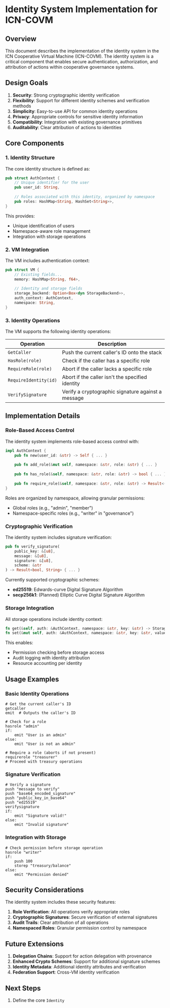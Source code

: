 # Identity System Implementation for ICN-COVM

## Overview

This document describes the implementation of the identity system in the ICN Cooperative Virtual Machine (ICN-COVM). The identity system is a critical component that enables secure authentication, authorization, and attribution of actions within cooperative governance systems.

## Design Goals

1. **Security**: Strong cryptographic identity verification
2. **Flexibility**: Support for different identity schemes and verification methods
3. **Simplicity**: Easy-to-use API for common identity operations
4. **Privacy**: Appropriate controls for sensitive identity information
5. **Compatibility**: Integration with existing governance primitives
6. **Auditability**: Clear attribution of actions to identities

## Core Components

### 1. Identity Structure

The core identity structure is defined as:

```rust
pub struct AuthContext {
    // Unique identifier for the user
    pub user_id: String,
    
    // Roles associated with this identity, organized by namespace
    pub roles: HashMap<String, HashSet<String>>,
}
```

This provides:
- Unique identification of users
- Namespace-aware role management
- Integration with storage operations

### 2. VM Integration

The VM includes authentication context:

```rust
pub struct VM {
    // Existing fields...
    memory: HashMap<String, f64>,
    
    // Identity and storage fields
    storage_backend: Option<Box<dyn StorageBackend>>,
    auth_context: AuthContext,
    namespace: String,
}
```

### 3. Identity Operations

The VM supports the following identity operations:

| Operation | Description |
|-----------|-------------|
| `GetCaller` | Push the current caller's ID onto the stack |
| `HasRole(role)` | Check if the caller has a specific role |
| `RequireRole(role)` | Abort if the caller lacks a specific role |
| `RequireIdentity(id)` | Abort if the caller isn't the specified identity |
| `VerifySignature` | Verify a cryptographic signature against a message |

## Implementation Details

### Role-Based Access Control

The identity system implements role-based access control with:

```rust
impl AuthContext {
    pub fn new(user_id: &str) -> Self { ... }
    
    pub fn add_role(&mut self, namespace: &str, role: &str) { ... }
    
    pub fn has_role(&self, namespace: &str, role: &str) -> bool { ... }
    
    pub fn require_role(&self, namespace: &str, role: &str) -> Result<(), String> { ... }
}
```

Roles are organized by namespace, allowing granular permissions:
- Global roles (e.g., "admin", "member")
- Namespace-specific roles (e.g., "writer" in "governance")

### Cryptographic Verification

The identity system includes signature verification:

```rust
pub fn verify_signature(
    public_key: &[u8], 
    message: &[u8], 
    signature: &[u8], 
    scheme: &str
) -> Result<bool, String> { ... }
```

Currently supported cryptographic schemes:
- **ed25519**: Edwards-curve Digital Signature Algorithm
- **secp256k1**: (Planned) Elliptic Curve Digital Signature Algorithm

### Storage Integration

All storage operations include identity context:

```rust
fn get(&self, auth: &AuthContext, namespace: &str, key: &str) -> StorageResult<Vec<u8>>;
fn set(&mut self, auth: &AuthContext, namespace: &str, key: &str, value: Vec<u8>) -> StorageResult<()>;
```

This enables:
- Permission checking before storage access
- Audit logging with identity attribution
- Resource accounting per identity

## Usage Examples

### Basic Identity Operations

```
# Get the current caller's ID
getcaller
emit  # Outputs the caller's ID

# Check for a role
hasrole "admin"
if:
    emit "User is an admin"
else:
    emit "User is not an admin"

# Require a role (aborts if not present)
requirerole "treasurer"
# Proceed with treasury operations
```

### Signature Verification

```
# Verify a signature
push "message to verify"
push "base64_encoded_signature"
push "public_key_in_base64"
push "ed25519"
verifysignature
if:
    emit "Signature valid!"
else:
    emit "Invalid signature"
```

### Integration with Storage

```
# Check permission before storage operation
hasrole "writer"
if:
    push 100
    storep "treasury/balance"
else:
    emit "Permission denied"
```

## Security Considerations

The identity system includes these security features:

1. **Role Verification**: All operations verify appropriate roles
2. **Cryptographic Signatures**: Secure verification of external signatures
3. **Audit Trails**: Clear attribution of all operations
4. **Namespaced Roles**: Granular permission control by namespace

## Future Extensions

1. **Delegation Chains**: Support for action delegation with provenance
2. **Enhanced Crypto Schemes**: Support for additional signature schemes
3. **Identity Metadata**: Additional identity attributes and verification
4. **Federation Support**: Cross-VM identity verification

## Next Steps

1. Define the core `Identity`
